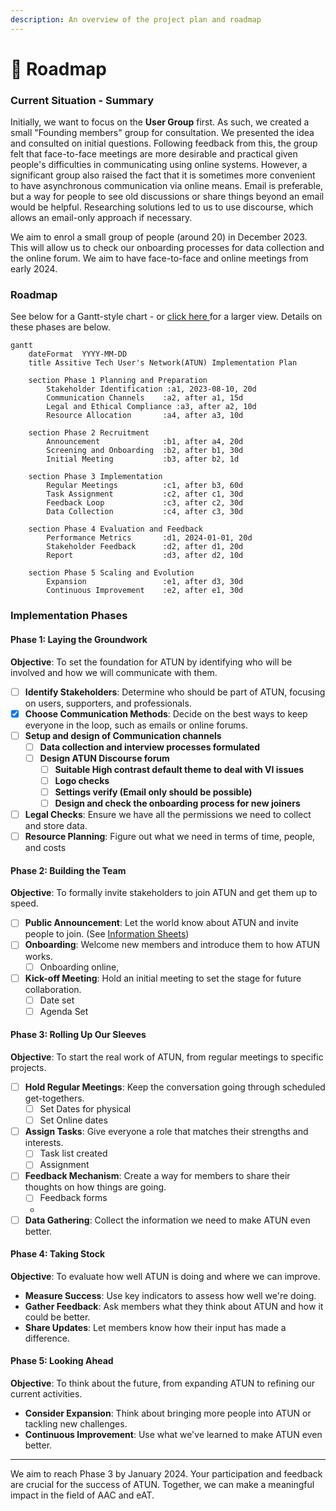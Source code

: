 ```yaml
---
description: An overview of the project plan and roadmap
---
```


# 📅 Roadmap

### Current Situation - Summary

Initially, we want to focus on the **User Group** first. As such, we created a small "Founding members" group for consultation. We presented the idea and consulted on initial questions. Following feedback from this, the group felt that face-to-face meetings are more desirable and practical given people's difficulties in communicating using online systems. However, a significant group also raised the fact that it is sometimes more convenient to have asynchronous communication via online means. Email is preferable, but a way for people to see old discussions or share things beyond an email would be helpful. Researching solutions led to us to use discourse, which allows an email-only approach if necessary.

We aim to enrol a small group of people (around 20) in December 2023. This will allow us to check our onboarding processes for data collection and the online forum. We aim to have face-to-face and online meetings from early 2024.

### Roadmap

See below for a Gantt-style chart - or [click here ](https://mermaid.ink/img/pako:eNqFkk9r3DAQxb\_KoJMXbFhrNyn4VrJpobBJSdpDwJepNV6L6I-xpCZLyHfvaL1QbwvtnIw076f3xvMmOq9INOKALsbWAZfCSJ\_8ZDEC7HbVfl89Pc03UUdD8OBRWRzB9\_CxI7ghFyeC29eRphjmRnrtTFIU4IXoWeExgFxLWdV1JdfcMTcF6qL2Dr4HmuDz5NM4n-e6tagN9N4Y\_6LdAXoi9QO7Z-A2p6CGRTXKOyoB6xLyG7KSsoRa\_YbdDKinAMjCbPgboQVLFKEY8WjZ\_ukq6INL4wou0MgWfzIcOAxT5aZac4ZNCZsF\_-uAgdgTj4BB2S6P5hQICn7wjGxOs6XAYuwjR56R2\_UF6Rh0hwb2bC-DinujBrSXrs4sOAO3C-DmMvnfvEef4vBP3NUCt\_0Tl4PKRdDiDvM\_RLM6QVhyvZBf\_SdegOJLcrRqcvOHhZAhknWiFJZ4EbXiDX3LnFbEgSy1ouFPRT0mE1vRunduxRT949F1oolTolKkMW\_yTuNhQjsfvv8CDenZaQ?type=png)for a larger view. Details on these phases are below.

```mermaid
gantt
    dateFormat  YYYY-MM-DD
    title Assitive Tech User's Network(ATUN) Implementation Plan

    section Phase 1 Planning and Preparation
		Stakeholder Identification :a1, 2023-08-10, 20d
		Communication Channels    :a2, after a1, 15d
		Legal and Ethical Compliance :a3, after a2, 10d
		Resource Allocation       :a4, after a3, 10d

    section Phase 2 Recruitment
		Announcement              :b1, after a4, 20d
		Screening and Onboarding  :b2, after b1, 30d
		Initial Meeting           :b3, after b2, 1d

    section Phase 3 Implementation
		Regular Meetings          :c1, after b3, 60d
		Task Assignment           :c2, after c1, 30d
		Feedback Loop             :c3, after c2, 30d
		Data Collection           :c4, after c3, 30d

    section Phase 4 Evaluation and Feedback
		Performance Metrics       :d1, 2024-01-01, 20d
		Stakeholder Feedback      :d2, after d1, 20d
		Report                    :d3, after d2, 10d

    section Phase 5 Scaling and Evolution
		Expansion                 :e1, after d3, 30d
		Continuous Improvement    :e2, after e1, 30d

```

### Implementation Phases

#### Phase 1: Laying the Groundwork

**Objective**: To set the foundation for ATUN by identifying who will be involved and how we will communicate with them.

* [ ] **Identify Stakeholders**: Determine who should be part of ATUN, focusing on users, supporters, and professionals.
* [x] **Choose Communication Methods**: Decide on the best ways to keep everyone in the loop, such as emails or online forums.
* [ ] **Setup and design of Communication channels**
  * [ ] **Data collection and interview processes formulated**
  * [ ] **Design ATUN Discourse forum**
    * [ ] **Suitable High contrast default theme to deal with VI issues**
    * [ ] **Logo checks**
    * [ ] **Settings verify (Email only should be possible)**
    * [ ] **Design and check the onboarding process for new joiners**
* [ ] **Legal Checks**: Ensure we have all the permissions we need to collect and store data.
* [ ] **Resource Planning**: Figure out what we need in terms of time, people, and costs

#### Phase 2: Building the Team

**Objective**: To formally invite stakeholders to join ATUN and get them up to speed.

* [ ] **Public Announcement**: Let the world know about ATUN and invite people to join. (See [Information Sheets](../marketing-materials/information-sheets.md))
* [ ] **Onboarding**: Welcome new members and introduce them to how ATUN works.
  * [ ] Onboarding online,
* [ ] **Kick-off Meeting**: Hold an initial meeting to set the stage for future collaboration.
  * [ ] Date set
  * [ ] Agenda Set

#### Phase 3: Rolling Up Our Sleeves

**Objective**: To start the real work of ATUN, from regular meetings to specific projects.

* [ ] **Hold Regular Meetings**: Keep the conversation going through scheduled get-togethers.
  * [ ] Set Dates for physical
  * [ ] Set Online dates
* [ ] **Assign Tasks**: Give everyone a role that matches their strengths and interests.
  * [ ] Task list created
  * [ ] Assignment
* [ ] **Feedback Mechanism**: Create a way for members to share their thoughts on how things are going.
  * [ ] Feedback forms
  *
* [ ] **Data Gathering**: Collect the information we need to make ATUN even better.

#### Phase 4: Taking Stock

**Objective**: To evaluate how well ATUN is doing and where we can improve.

* **Measure Success**: Use key indicators to assess how well we're doing.
* **Gather Feedback**: Ask members what they think about ATUN and how it could be better.
* **Share Updates**: Let members know how their input has made a difference.

#### Phase 5: Looking Ahead

**Objective**: To think about the future, from expanding ATUN to refining our current activities.

* **Consider Expansion**: Think about bringing more people into ATUN or tackling new challenges.
* **Continuous Improvement**: Use what we've learned to make ATUN even better.

***

We aim to reach Phase 3 by January 2024. Your participation and feedback are crucial for the success of ATUN. Together, we can make a meaningful impact in the field of AAC and eAT.
